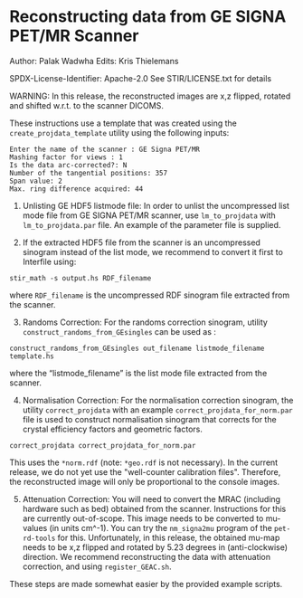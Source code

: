 
# Reconstructing data from GE SIGNA PET/MR Scanner

Author: Palak Wadwha
Edits: Kris Thielemans

SPDX-License-Identifier: Apache-2.0
See STIR/LICENSE.txt for details

WARNING: In this release, the reconstructed images are x,z flipped, rotated and
shifted w.r.t. to the scanner DICOMS.

These instructions use a  template that was created using the `create_projdata_template` utility using the following inputs:
```
Enter the name of the scanner : GE Signa PET/MR
Mashing factor for views : 1
Is the data arc-corrected?: N
Number of the tangential positions: 357
Span value: 2
Max. ring difference acquired: 44
```

1. Unlisting GE HDF5 listmode file: In order to unlist the uncompressed list mode file from GE
SIGNA PET/MR scanner, use `lm_to_projdata` with `lm_to_projdata.par` file.
An example of the parameter file is supplied.

2. If the extracted HDF5 file from the scanner is an uncompressed sinogram instead of the list
mode, we recommend to convert it first to Interfile using:
```
stir_math -s output.hs RDF_filename
```
where `RDF_filename` is the uncompressed RDF sinogram file extracted from the scanner.

3. Randoms Correction: For the randoms correction sinogram, utility
`construct_randoms_from_GEsingles` can be used as :
```
construct_randoms_from_GEsingles out_filename listmode_filename template.hs
```
where the “listmode_filename” is the list mode file extracted from the scanner.

4. Normalisation Correction:
For the normalisation correction sinogram, the utility `correct_projdata` with
an example `correct_projdata_for_norm.par` file
is used to construct normalisation sinogram that
corrects for the crystal efficiency factors and geometric factors.
```
correct_projdata correct_projdata_for_norm.par
```
This uses the `*norm.rdf` (note: `*geo.rdf` is not necessary). In the current
release, we do not yet use the "well-counter calibration files".
Therefore, the reconstructed image will only be proportional to the
console images.

5. Attenuation Correction:
You will need to convert the MRAC (including hardware
such as bed)  obtained from the scanner. Instructions for this are currently
out-of-scope. This image needs to be converted to mu-values (in units cm^-1).
You can try the `nm_signa2mu` program of the `pet-rd-tools` for this.
Unfortunately, in this release, the obtained mu-map needs to be x,z flipped and 
rotated by 5.23 degrees in (anti-clockwise) direction. We recommend
reconstructing the data with attenuation correction, and using
`register_GEAC.sh`.


These steps are made somewhat easier by the provided example scripts.